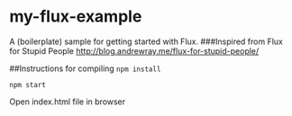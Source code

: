 # my-flux-example
A (boilerplate) sample for getting started with Flux.
###Inspired from Flux for Stupid People  http://blog.andrewray.me/flux-for-stupid-people/

##Instructions for compiling
```npm install```

```npm start```

Open index.html file in browser
